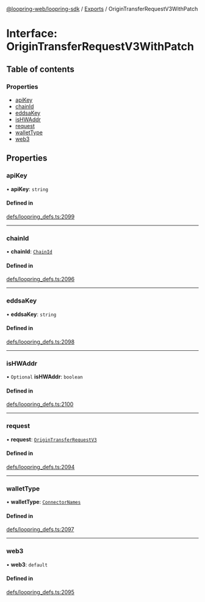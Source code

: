 [@loopring-web/loopring-sdk](../README.md) / [Exports](../modules.md) / OriginTransferRequestV3WithPatch

# Interface: OriginTransferRequestV3WithPatch

## Table of contents

### Properties

- [apiKey](OriginTransferRequestV3WithPatch.md#apikey)
- [chainId](OriginTransferRequestV3WithPatch.md#chainid)
- [eddsaKey](OriginTransferRequestV3WithPatch.md#eddsakey)
- [isHWAddr](OriginTransferRequestV3WithPatch.md#ishwaddr)
- [request](OriginTransferRequestV3WithPatch.md#request)
- [walletType](OriginTransferRequestV3WithPatch.md#wallettype)
- [web3](OriginTransferRequestV3WithPatch.md#web3)

## Properties

### apiKey

• **apiKey**: `string`

#### Defined in

[defs/loopring_defs.ts:2099](https://github.com/Loopring/loopring_sdk/blob/18accaa/src/defs/loopring_defs.ts#L2099)

___

### chainId

• **chainId**: [`ChainId`](../enums/ChainId.md)

#### Defined in

[defs/loopring_defs.ts:2096](https://github.com/Loopring/loopring_sdk/blob/18accaa/src/defs/loopring_defs.ts#L2096)

___

### eddsaKey

• **eddsaKey**: `string`

#### Defined in

[defs/loopring_defs.ts:2098](https://github.com/Loopring/loopring_sdk/blob/18accaa/src/defs/loopring_defs.ts#L2098)

___

### isHWAddr

• `Optional` **isHWAddr**: `boolean`

#### Defined in

[defs/loopring_defs.ts:2100](https://github.com/Loopring/loopring_sdk/blob/18accaa/src/defs/loopring_defs.ts#L2100)

___

### request

• **request**: [`OriginTransferRequestV3`](OriginTransferRequestV3.md)

#### Defined in

[defs/loopring_defs.ts:2094](https://github.com/Loopring/loopring_sdk/blob/18accaa/src/defs/loopring_defs.ts#L2094)

___

### walletType

• **walletType**: [`ConnectorNames`](../enums/ConnectorNames.md)

#### Defined in

[defs/loopring_defs.ts:2097](https://github.com/Loopring/loopring_sdk/blob/18accaa/src/defs/loopring_defs.ts#L2097)

___

### web3

• **web3**: `default`

#### Defined in

[defs/loopring_defs.ts:2095](https://github.com/Loopring/loopring_sdk/blob/18accaa/src/defs/loopring_defs.ts#L2095)
